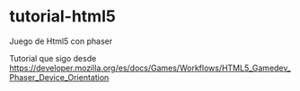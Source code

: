 tutorial-html5
==============

Juego de Html5 con phaser

Tutorial que sigo desde https://developer.mozilla.org/es/docs/Games/Workflows/HTML5_Gamedev_Phaser_Device_Orientation
